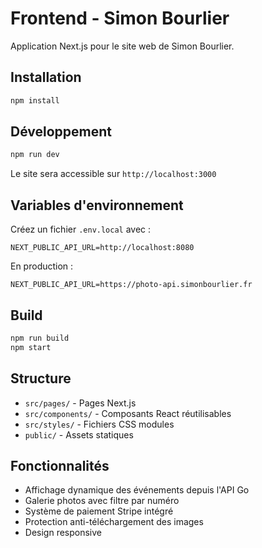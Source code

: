 # Frontend - Simon Bourlier

Application Next.js pour le site web de Simon Bourlier.

## Installation

```bash
npm install
```

## Développement

```bash
npm run dev
```

Le site sera accessible sur `http://localhost:3000`

## Variables d'environnement

Créez un fichier `.env.local` avec :

```env
NEXT_PUBLIC_API_URL=http://localhost:8080
```

En production :
```env
NEXT_PUBLIC_API_URL=https://photo-api.simonbourlier.fr
```

## Build

```bash
npm run build
npm start
```

## Structure

- `src/pages/` - Pages Next.js
- `src/components/` - Composants React réutilisables
- `src/styles/` - Fichiers CSS modules
- `public/` - Assets statiques

## Fonctionnalités

- Affichage dynamique des événements depuis l'API Go
- Galerie photos avec filtre par numéro
- Système de paiement Stripe intégré
- Protection anti-téléchargement des images
- Design responsive
